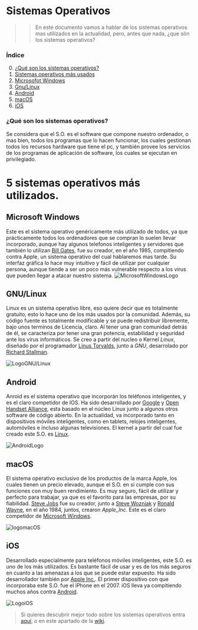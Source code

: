 # Sistemas Operativos
>>En este documento vamos a hablar de los sistemas operativos mas utilizados en la actualidad, pero, antes que nada, ¿que són los sistemas operativos?
### Índice
0. [¿Qué son los sistemas operativos?](https://github.com/sergi-hub/SOR/blob/master/DOCS/SOMF.md#que-s%C3%B3n-los-sistemas-operativos)
1. [Sistemas operativos más usados](https://github.com/sergi-hub/SOR/blob/master/DOCS/SOMF.md#5-sistemas-operativos-m%C3%A1s-utilizados)
2. [Microsofot Windows](https://github.com/sergi-hub/SOR/blob/master/DOCS/SOMF.md#microsoft-windows)
3. [Gnu/Linux](https://github.com/sergi-hub/SOR/blob/master/DOCS/SOMF.md#gnulinux)
4. [Android](https://github.com/sergi-hub/SOR/blob/master/DOCS/SOMF.md#android)
5. [macOS](https://github.com/sergi-hub/SOR/blob/master/DOCS/SOMF.md#macos)
6. [iOS](https://github.com/sergi-hub/SOR/blob/master/DOCS/SOMF.md#ios)
### ¿Qué son los sistemas operativos?  
Se considera que el S.O. es el software que compone nuestro ordenador, o mas bien, todos los programas que lo hacen   funcionar, los cuales gestionan todos los recursos hardware que tiene el pc, y también provee los servicios de los   programas de aplicación de software, los cuales se ejecutan en privilegiado. 
# 5 sistemas operativos más utilizados.
## Microsoft Windows
Este es el sistema operativo genéricamente más utilizado de todos, ya que prácticamente todos los ordenadores que se compran lo suelen llevar incorporado, aunque hay algunos telefonos inteligentes y servidores que también lo utilizan [Bill Gates](https://es.wikipedia.org/wiki/Bill_Gates), fue su creador, en el año 1985, compitiendo contra Apple, un sistema operativo del cual hablaremos mas tarde. Su interfaz gráfica lo hace muy intuitivo y fácil de utilizar por cualquier persona, aunque tiende a ser un poco más vulnerable respecto a los virus que pueden llegar a atacar nuestro sistema.
![MicrosoftWindowsLogo](https://user-images.githubusercontent.com/71392450/93894762-60d24e00-fcef-11ea-9cf2-b704aed61969.jpeg)

## GNU/Linux
Linux es un sistema operativo libre, eso quiere decir que es totalmente gratuito, esto lo hace uno de los más usados por la comunidad. Además, su código fuente es totalmente modificable y se puede redistribuir libremente, bajo unos terminos de Licencia, claro. Al tener una gran comunidad detrás de él, se caracteriza por tener una gran potencia, estabilidad y seguridad ante los virus informáticos.  Se creo a partir del nucleo o Kernel _Linux_, diseñado por el programador [Linus Torvalds](https://es.wikipedia.org/wiki/Linus_Torvalds), junto a _GNU_, desarrolado por [Richard Stallman](https://es.wikipedia.org/wiki/Richard_Stallman). 

![LogoGNU/Linux](https://user-images.githubusercontent.com/71392450/93897157-0ab2da00-fcf2-11ea-8262-973fcd6c88b4.jpeg)

## Android
Anroid es el sistema operativo que incorporán los teléfonos inteligentes, y es el claro competidor de IOS. Ha sido desarrollado por [Google](https://es.wikipedia.org/wiki/Google) y [Open Handset Alliance](https://es.wikipedia.org/wiki/Open_Handset_Alliance), esta basado en el núcleo Linux junto a algunos otros software de código abierto. En la actualidad, va incorporado tanto en dispositivos móviles inteligentes, como en tablets, relojes inteligentes, automóviles e incluso algunas televisiones. El kernel a partir del cual fue creado este S.O. es [Linux](https://github.com/sergi-hub/SOR/blob/master/DOCS/SOMF.md#gnulinux).

![AndroidLogo](https://user-images.githubusercontent.com/71392450/93899289-74cc7e80-fcf4-11ea-9ca9-49c811239c3f.jpg)

## macOS
El sistema operativo exclusivo de los productos de la marca Apple, los cuales tienen un precio elevado, aunque el S.O. en si cumple con sus funciones con muy buen rendimiento. Es muy seguro, fácil de utilizar y perfecto para trabajar, ya que es el favorito para las empresas, por su fiabilidad. [Steve Jobs](https://es.wikipedia.org/wiki/Steve_Jobs) fue su creador, junto a [Steve Wozniak](https://es.wikipedia.org/wiki/Steve_Wozniak) y [Ronald Wayne](https://es.wikipedia.org/wiki/Ronald_Wayne), en el año 1984, juntos, crearon _Apple_Inc._ Este es el claro competidor de [Microsoft Windows](https://github.com/sergi-hub/SOR/blob/master/DOCS/SOMF.md#microsoft-windows).

![logomacOS](https://user-images.githubusercontent.com/71392450/93902880-5e282680-fcf8-11ea-9d8a-3e8037248544.jpeg)

## iOS
Desarrollado especialmente para teléfonos móviles inteligentes, este S.O. es uno de los más utilizados. Es bastante fácil de usar y es de los más seguros en cuanto a las amenazas a los que se puede estar expuesto. Ha sido desarrollador también por [Apple Inc.](https://es.wikipedia.org/wiki/Apple). El primer dispositivo con que incorporaba este S.O. fue el iPhone en el 2007. iOS lleva ya compitiendo muchos años contra [Android](https://github.com/sergi-hub/SOR/blob/master/DOCS/SOMF.md#android).

![LogoiOS](https://user-images.githubusercontent.com/71392450/93906018-f542ad80-fcfb-11ea-9103-62e05b86dd20.jpeg)

> Si quieres descubrir mejor todo sobre los sistemas operativos entra [aquí](https://www.eaeprogramas.es/blog/negocio/tecnologia/cuatro-sistemas-operativos-que-debes-conocer), o en este apartado de la [wiki](https://es.wikipedia.org/wiki/Sistema_operativo).
